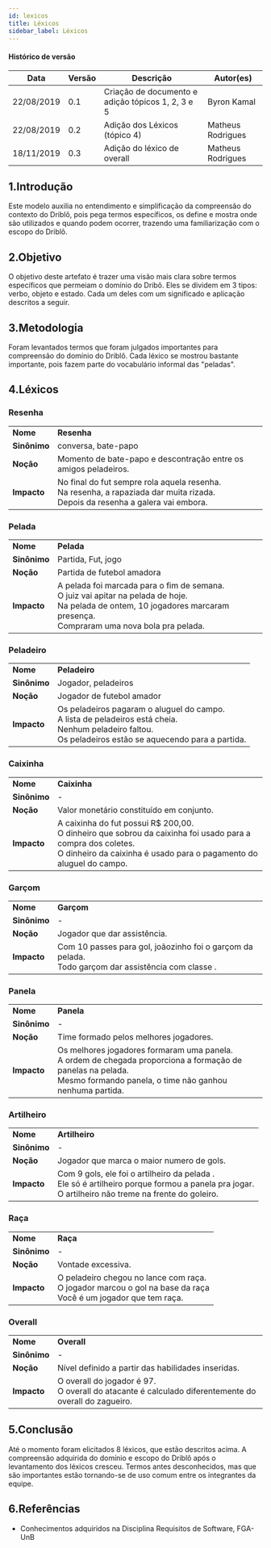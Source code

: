 ```yaml
---
id: lexicos
title: Léxicos
sidebar_label: Léxicos
---
```


#### Histórico de versão

| Data       | Versão | Descrição            | Autor(es)       |
| ---------- | ------ | -------------------- | --------------- |
| 22/08/2019 | 0.1 | Criação de documento e adição tópicos 1, 2, 3 e 5| Byron Kamal |
|22/08/2019|0.2|Adição dos Léxicos (tópico 4)| Matheus Rodrigues|
|18/11/2019|0.3|Adição do léxico de overall| Matheus Rodrigues|

## 1.Introdução
Este modelo auxilia no entendimento e simplificação da compreensão do contexto do Driblô, pois pega termos específicos, os define e mostra onde são utilizados e quando podem ocorrer, trazendo uma familiarização com o escopo do Driblô.

## 2.Objetivo
O objetivo deste artefato é trazer uma visão mais clara sobre termos específicos que permeiam o domínio do Dribô. Eles se dividem em 3 tipos: verbo, objeto e estado. Cada um deles com um significado e aplicação descritos a seguir.

## 3.Metodologia
Foram levantados termos que foram julgados importantes para compreensão do domínio do Driblô. Cada léxico se mostrou bastante importante, pois fazem parte do vocabulário informal das "peladas".

## 4.Léxicos

###  Resenha
|         |        |
| ------- | ------ |
|**Nome**| **Resenha**|
|**Sinônimo**| conversa, bate-papo |
|**Noção**| Momento de bate-papo e descontração entre os amigos peladeiros.|
|**Impacto**|  No final do fut sempre rola aquela resenha. <br>Na resenha, a rapaziada dar muita rizada.<br>Depois da resenha a galera vai embora.|


###  Pelada
|         |        |
| ------- | ------ |
|**Nome**| **Pelada**|
|**Sinônimo**| Partida, Fut, jogo |
|**Noção**| Partida de futebol amadora|
|**Impacto**| A pelada foi marcada para o fim de semana. <br>O juiz vai apitar na pelada de hoje.<br>Na pelada de ontem, 10 jogadores marcaram presença.<br>Compraram uma nova bola pra pelada.<br><i>|

###  Peladeiro
|         |        |
| ------- | ------ |
|**Nome**| **Peladeiro**|
|**Sinônimo**| Jogador, peladeiros |
|**Noção**| Jogador de futebol amador|
|**Impacto**| Os peladeiros pagaram o aluguel do campo. <br>A lista de peladeiros está cheia.<br>Nenhum peladeiro faltou.<br>Os peladeiros estão se aquecendo para a partida.<br><i>|

###  Caixinha
|         |        |
| ------- | ------ |
|**Nome**| **Caixinha**|
|**Sinônimo**| - |
|**Noção**| Valor monetário constituído em conjunto. |
|**Impacto**| A caixinha do fut possui R$ 200,00.<br>O dinheiro que sobrou da caixinha foi usado para a compra dos coletes.<br>O dinheiro da caixinha é usado para o pagamento do aluguel do campo.|

###  Garçom
|         |        |
| ------- | ------ |
|**Nome**| **Garçom**|
|**Sinônimo**| - |
|**Noção**| Jogador que dar assistência. |
|**Impacto**| Com 10 passes para gol, joãozinho foi o garçom da pelada.<br>Todo garçom dar assistência com classe .|

### Panela
|         |        |
| ------- | ------ |
|**Nome**| **Panela**|
|**Sinônimo**| - |
|**Noção**| Time formado pelos melhores jogadores. |
|**Impacto**| Os melhores jogadores formaram uma panela.<br>A ordem de chegada proporciona a formação de panelas na pelada.<br>Mesmo formando panela, o time não ganhou nenhuma partida.|

###  Artilheiro
|         |        |
| ------- | ------ |
|**Nome**| **Artilheiro**|
|**Sinônimo**| - |
|**Noção**| Jogador que marca o maior numero de gols. |
|**Impacto**| Com 9 gols, ele foi o artilheiro da pelada .<br>Ele só é artilheiro porque formou a panela pra jogar.<br>O artilheiro não treme na frente do goleiro.|

###  Raça
|         |        |
| ------- | ------ |
|**Nome**| **Raça**|
|**Sinônimo**| - |
|**Noção**| Vontade excessiva. |
|**Impacto**| O peladeiro chegou no lance com raça.<br>O jogador marcou o gol na base da raça<br>Você é um jogador que tem raça.|

###  Overall
|         |        |
| ------- | ------ |
|**Nome**| **Overall**|
|**Sinônimo**| - |
|**Noção**| Nível definido a partir das habilidades inseridas. |
|**Impacto**| O overall do jogador é 97.<br>O overall do atacante é calculado diferentemente do overall do zagueiro.|

## 5.Conclusão
Até o momento foram elicitados 8 léxicos, que estão descritos acima. 
A compreensão adquirida do domínio e escopo do Driblô após o levantamento dos léxicos cresceu. Termos antes desconhecidos, mas que são importantes estão tornando-se de uso comum entre os integrantes da equipe.

## 6.Referências
- Conhecimentos adquiridos na Disciplina Requisitos de Software, FGA-UnB